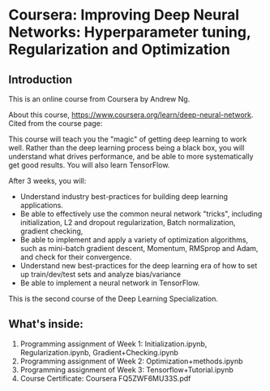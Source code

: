 # Coursera: Improving Deep Neural Networks: Hyperparameter tuning, Regularization and Optimization

## Introduction
This is an online course from Coursera by Andrew Ng. 

About this course, https://www.coursera.org/learn/deep-neural-network. Cited from the course page:

This course will teach you the "magic" of getting deep learning to work well. Rather than the deep learning process being a black box, you will understand what drives performance, and be able to more systematically get good results. You will also learn TensorFlow. 

After 3 weeks, you will: 
- Understand industry best-practices for building deep learning applications. 
- Be able to effectively use the common neural network "tricks", including initialization, L2 and dropout regularization, Batch normalization, gradient checking, 
- Be able to implement and apply a variety of optimization algorithms, such as mini-batch gradient descent, Momentum, RMSprop and Adam, and check for their convergence. 
- Understand new best-practices for the deep learning era of how to set up train/dev/test sets and analyze bias/variance
- Be able to implement a neural network in TensorFlow. 

This is the second course of the Deep Learning Specialization.

## What's inside:
1. Programming assignment of Week 1: Initialization.ipynb, Regularization.ipynb, Gradient+Checking.ipynb
1. Programming assignment of Week 2: Optimization+methods.ipynb
1. Programming assignment of Week 3: Tensorflow+Tutorial.ipynb
1. Course Certificate: Coursera FQ5ZWF6MU33S.pdf
